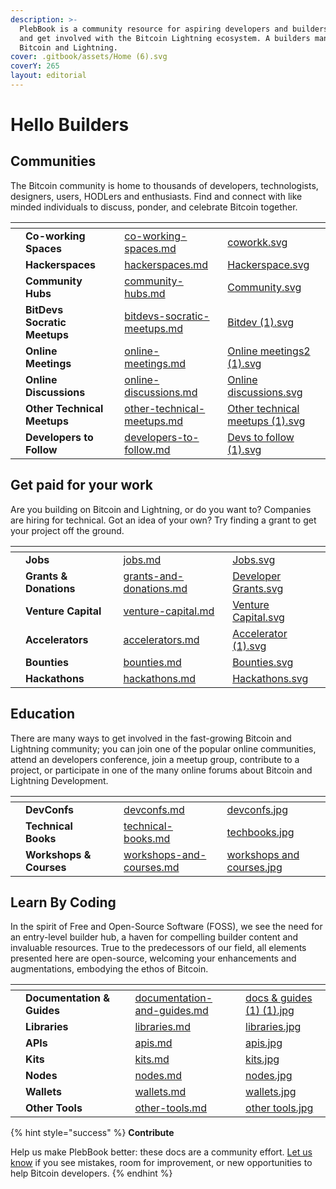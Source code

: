 ```yaml
---
description: >-
  PlebBook is a community resource for aspiring developers and builders to learn
  and get involved with the Bitcoin Lightning ecosystem. A builders manual for
  Bitcoin and Lightning.
cover: .gitbook/assets/Home (6).svg
coverY: 265
layout: editorial
---
```


# Hello Builders

## **Communities**

The Bitcoin community is home to thousands of developers, technologists, designers, users, HODLers and enthusiasts. Find and connect with like minded individuals to discuss, ponder, and celebrate Bitcoin together.

<table data-view="cards"><thead><tr><th></th><th></th><th></th><th data-hidden data-card-target data-type="content-ref"></th><th data-hidden data-card-cover data-type="files"></th></tr></thead><tbody><tr><td></td><td><strong>Co-working Spaces</strong></td><td></td><td><a href="collaboration/communities/co-working-spaces.md">co-working-spaces.md</a></td><td><a href=".gitbook/assets/coworkk.svg">coworkk.svg</a></td></tr><tr><td></td><td><strong>Hackerspaces</strong></td><td></td><td><a href="collaboration/communities/hackerspaces.md">hackerspaces.md</a></td><td><a href=".gitbook/assets/Hackerspace.svg">Hackerspace.svg</a></td></tr><tr><td></td><td><strong>Community Hubs</strong></td><td></td><td><a href="collaboration/communities/community-hubs.md">community-hubs.md</a></td><td><a href=".gitbook/assets/Community.svg">Community.svg</a></td></tr><tr><td></td><td><strong>BitDevs Socratic Meetups</strong></td><td></td><td><a href="collaboration/communities/bitdevs-socratic-meetups.md">bitdevs-socratic-meetups.md</a></td><td><a href=".gitbook/assets/Bitdev (1).svg">Bitdev (1).svg</a></td></tr><tr><td></td><td><strong>Online Meetings</strong></td><td></td><td><a href="collaboration/communities/online-meetings.md">online-meetings.md</a></td><td><a href=".gitbook/assets/Online meetings2 (1).svg">Online meetings2 (1).svg</a></td></tr><tr><td></td><td><strong>Online Discussions</strong></td><td></td><td><a href="collaboration/communities/online-discussions.md">online-discussions.md</a></td><td><a href=".gitbook/assets/Online discussions.svg">Online discussions.svg</a></td></tr><tr><td></td><td><strong>Other Technical Meetups</strong></td><td></td><td><a href="collaboration/communities/other-technical-meetups.md">other-technical-meetups.md</a></td><td><a href=".gitbook/assets/Other technical meetups (1).svg">Other technical meetups (1).svg</a></td></tr><tr><td></td><td><strong>Developers to Follow</strong></td><td></td><td><a href="collaboration/communities/developers-to-follow.md">developers-to-follow.md</a></td><td><a href=".gitbook/assets/Devs to follow (1).svg">Devs to follow (1).svg</a></td></tr></tbody></table>

## Get paid for your work

Are you building on Bitcoin and Lightning, or do you want to? Companies are hiring for technical. Got an idea of your own? Try finding a grant to get your project off the ground.

<table data-view="cards"><thead><tr><th></th><th></th><th></th><th data-hidden data-card-target data-type="content-ref"></th><th data-hidden data-card-cover data-type="files"></th></tr></thead><tbody><tr><td></td><td><strong>Jobs</strong></td><td></td><td><a href="collaboration/jobs-hackathon-and-bounties/jobs.md">jobs.md</a></td><td><a href=".gitbook/assets/Jobs.svg">Jobs.svg</a></td></tr><tr><td></td><td><strong>Grants &#x26; Donations</strong></td><td></td><td><a href="collaboration/startups/grants-and-donations.md">grants-and-donations.md</a></td><td><a href=".gitbook/assets/Developer Grants.svg">Developer Grants.svg</a></td></tr><tr><td></td><td><strong>Venture Capital</strong></td><td></td><td><a href="collaboration/startups/venture-capital.md">venture-capital.md</a></td><td><a href=".gitbook/assets/Venture Capital.svg">Venture Capital.svg</a></td></tr><tr><td></td><td><strong>Accelerators</strong></td><td></td><td><a href="collaboration/startups/accelerators.md">accelerators.md</a></td><td><a href=".gitbook/assets/Accelerator (1).svg">Accelerator (1).svg</a></td></tr><tr><td></td><td><strong>Bounties</strong></td><td></td><td><a href="collaboration/jobs-hackathon-and-bounties/bounties.md">bounties.md</a></td><td><a href=".gitbook/assets/Bounties.svg">Bounties.svg</a></td></tr><tr><td></td><td><strong>Hackathons</strong></td><td></td><td><a href="collaboration/jobs-hackathon-and-bounties/hackathons.md">hackathons.md</a></td><td><a href=".gitbook/assets/Hackathons.svg">Hackathons.svg</a></td></tr></tbody></table>

## Education

There are many ways to get involved in the fast-growing Bitcoin and Lightning community; you can join one of the popular online communities, attend an developers conference, join a meetup group, contribute to a project, or participate in one of the many online forums about Bitcoin and Lightning Development.

<table data-view="cards"><thead><tr><th></th><th></th><th></th><th data-hidden data-card-target data-type="content-ref"></th><th data-hidden data-card-cover data-type="files"></th></tr></thead><tbody><tr><td></td><td><strong>DevConfs</strong></td><td></td><td><a href="education/devconfs.md">devconfs.md</a></td><td><a href=".gitbook/assets/devconfs.jpg">devconfs.jpg</a></td></tr><tr><td></td><td><strong>Technical Books</strong></td><td></td><td><a href="education/technical-books.md">technical-books.md</a></td><td><a href=".gitbook/assets/techbooks.jpg">techbooks.jpg</a></td></tr><tr><td></td><td><strong>Workshops &#x26; Courses</strong></td><td></td><td><a href="education/workshops-and-courses.md">workshops-and-courses.md</a></td><td><a href=".gitbook/assets/workshops and courses.jpg">workshops and courses.jpg</a></td></tr></tbody></table>

## Learn By Coding

In the spirit of Free and Open-Source Software (FOSS), we see the need for an entry-level builder hub, a haven for compelling builder content and invaluable resources. True to the predecessors of our field, all elements presented here are open-source, welcoming your enhancements and augmentations, embodying the ethos of Bitcoin.&#x20;

<table data-view="cards"><thead><tr><th></th><th></th><th></th><th data-hidden data-card-target data-type="content-ref"></th><th data-hidden data-card-cover data-type="files"></th></tr></thead><tbody><tr><td></td><td><strong>Documentation &#x26; Guides</strong></td><td></td><td><a href="learn-by-coding/documentation-and-guides.md">documentation-and-guides.md</a></td><td><a href=".gitbook/assets/docs &#x26; guides (1) (1).jpg">docs &#x26; guides (1) (1).jpg</a></td></tr><tr><td></td><td><strong>Libraries</strong></td><td></td><td><a href="learn-by-coding/libraries.md">libraries.md</a></td><td><a href=".gitbook/assets/libraries.jpg">libraries.jpg</a></td></tr><tr><td></td><td><strong>APIs</strong></td><td></td><td><a href="learn-by-coding/apis.md">apis.md</a></td><td><a href=".gitbook/assets/apis.jpg">apis.jpg</a></td></tr><tr><td></td><td><strong>Kits</strong></td><td></td><td><a href="learn-by-coding/kits.md">kits.md</a></td><td><a href=".gitbook/assets/kits.jpg">kits.jpg</a></td></tr><tr><td></td><td><strong>Nodes</strong></td><td></td><td><a href="learn-by-coding/nodes.md">nodes.md</a></td><td><a href=".gitbook/assets/nodes.jpg">nodes.jpg</a></td></tr><tr><td></td><td><strong>Wallets</strong></td><td></td><td><a href="learn-by-coding/wallets.md">wallets.md</a></td><td><a href=".gitbook/assets/wallets.jpg">wallets.jpg</a></td></tr><tr><td></td><td><strong>Other Tools</strong></td><td></td><td><a href="learn-by-coding/other-tools.md">other-tools.md</a></td><td><a href=".gitbook/assets/other tools.jpg">other tools.jpg</a></td></tr></tbody></table>

{% hint style="success" %}
**Contribute**

Help us make PlebBook better: these docs are a community effort. [Let us know](learn-by-coding/submit-a-website.md) if you see mistakes, room for improvement, or new opportunities to help Bitcoin developers.
{% endhint %}
